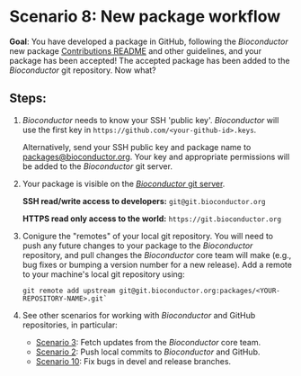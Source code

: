 # Scenario 8: New package workflow

**Goal**: You have developed a package in GitHub, following the _Bioconductor_ new package [Contributions README][] and other guidelines, and your package has been accepted! The accepted package has been added to the _Bioconductor_ git repository. Now what?

## Steps:

1. _Bioconductor_ needs to know your SSH 'public key'. _Bioconductor_ will use the first key in `https://github.com/<your-github-id>.keys`.

    Alternatively, send your SSH public key and package name to packages@bioconductor.org. Your key and appropriate permissions will be added to the _Bioconductor_ git server.

1. Your package is visible on the [_Bioconductor_ git server][].

    **SSH read/write access to developers:** `git@git.bioconductor.org`

    **HTTPS read only access to the world:** `https://git.bioconductor.org`

1. Conigure the "remotes" of your local git repository. You will need to push any future changes to your package to the _Bioconductor_ repository, and pull changes the _Bioconductor_ core team will make (e.g., bug fixes or bumping a version number for a new release). Add a remote to your machine's local git repository using:

    ```
    git remote add upstream git@git.bioconductor.org:packages/<YOUR-REPOSITORY-NAME>.git`
    ```

1. See other scenarios for working with _Bioconductor_ and GitHub repositories, in particular:

    - [Scenario 3][]: Fetch updates from the _Bioconductor_ core team.
    - [Scenario 2][]: Push local commits to _Bioconductor_ and GitHub.
    - [Scenario 10][]: Fix bugs in devel and release branches.

[Scenario 2]: scenario-2-push-to-gitub-gitbioc.md
[Scenario 3]: scenario-3-pull-from-gitbioc-push-github.md
[Scenario 10]: scenario-10-bug-fix-in-release-and-devel.md
[Contributions README]: https://github.com/Bioconductor/Contributions
[_Bioconductor_ git server]: https://git.bioconductor.org
